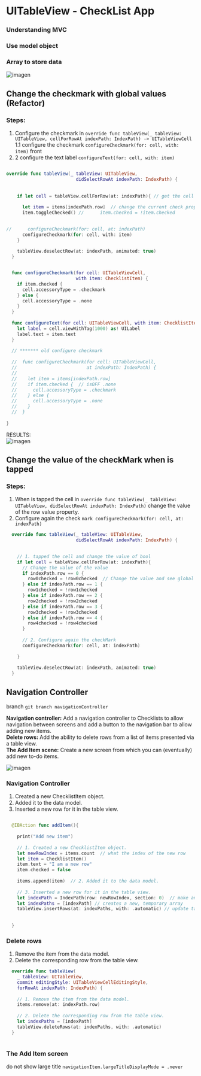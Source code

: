# UITableView - CheckList App

### Understanding MVC
### Use model object
### Array to store data


![imagen](../master/assets/sketch1.gif)  

## Change the checkmark with global values  (Refactor)

### Steps: 

1. Configure the checkmark in `override func tableView(_ tableView: UITableView,
cellForRowAt indexPath: IndexPath) -> UITableViewCell` 
1.1  configure the checkmark `configureCheckmark(for: cell, with: item)` front  
1. 2 configure the text label `configureText(for: cell, with: item)`  
  

```swift

override func tableView(_ tableView: UITableView,
                          didSelectRowAt indexPath: IndexPath) {
    
    
    if let cell = tableView.cellForRow(at: indexPath){ // get the cell configure view
      
      let item = items[indexPath.row]  // change the current check property when is tapped
      item.toggleChecked() //      item.checked = !item.checked

      
//      configureCheckmark(for: cell, at: indexPath)
      configureCheckmark(for: cell, with: item)
    }
    
    tableView.deselectRow(at: indexPath, animated: true)
  }


  func configureCheckmark(for cell: UITableViewCell,
                          with item: ChecklistItem) {
    if item.checked {
      cell.accessoryType = .checkmark
    } else {
      cell.accessoryType = .none
    }
  }
  
  func configureText(for cell: UITableViewCell, with item: ChecklistItem) {
    let label = cell.viewWithTag(1000) as! UILabel
    label.text = item.text
  }
  
  // ******* old configure checkmark
  
  //  func configureCheckmark(for cell: UITableViewCell,
  //                          at indexPath: IndexPath) {
  //
  //    let item = items[indexPath.row]
  //    if item.checked {  // isOFF .none
  //      cell.accessoryType = .checkmark
  //    } else {
  //      cell.accessoryType = .none
  //    }
  //  }
  
}
```
RESULTS:    
![imagen](../feature-MVC/assets/image1.png)  

## Change the value of the checkMark  when is tapped

### Steps: 
1. When is tapped the cell in `override func tableView(_ tableView: UITableView,
didSelectRowAt indexPath: IndexPath)` change the value of the row value property.  
2. Configure again the check `mark configureCheckmark(for: cell, at: indexPath)`  


```swift
  override func tableView(_ tableView: UITableView,
                          didSelectRowAt indexPath: IndexPath) {
    

    // 1. tapped the cell and change the value of bool
    if let cell = tableView.cellForRow(at: indexPath){
      // Change the value of the value
      if indexPath.row == 0 {
        row0checked = !row0checked  // Change the value and see global
      } else if indexPath.row == 1 {
        row1checked = !row1checked
      } else if indexPath.row == 2 {
        row2checked = !row2checked
      } else if indexPath.row == 3 {
        row3checked = !row3checked
      } else if indexPath.row == 4 {
        row4checked = !row4checked
      }
      
      // 2. Configure again the checkMark
      configureCheckmark(for: cell, at: indexPath)
      
    }
    
    tableView.deselectRow(at: indexPath, animated: true)
  }
```
## Navigation Controller

branch `git branch navigationController`  

**Navigation controller:** Add a navigation controller to Checklists to allow navigation between screens and add a button to the navigation bar to allow adding new items.  
**Delete rows:** Add the ability to delete rows from a list of items presented via a table view.  
**The Add Item scene:** Create a new screen from which you can (eventually) add new to-do items.  


![imagen](../navigationController/assets/navigationController.gif)  

### Navigation Controller

1. Created a new ChecklistItem object.  
2. Added it to the data model.  
3. Inserted a new row for it in the table view.  

```swift

  @IBAction func addItem(){
    
    print("Add new item")
    
    // 1. Created a new ChecklistItem object.
    let newRowIndex = items.count  // what the index of the new row
    let item = ChecklistItem()
    item.text = "I am a new row"
    item.checked = false
    
    items.append(item)  // 2. Added it to the data model.
    
    // 3. Inserted a new row for it in the table view.
    let indexPath = IndexPath(row: newRowIndex, section: 0)  // make an IndexPath object that points to the new row
    let indexPaths = [indexPath] // creates a new, temporary array
    tableView.insertRows(at: indexPaths, with: .automatic) // update tableview
    
    
  }
```

### Delete rows

1. Remove the item from the data model.  
2. Delete the corresponding row from the table view.  

```swift
  override func tableView(
    _ tableView: UITableView,
    commit editingStyle: UITableViewCellEditingStyle,
    forRowAt indexPath: IndexPath) {
    
    // 1. Remove the item from the data model.
    items.remove(at: indexPath.row)
    
    // 2. Delete the corresponding row from the table view.
    let indexPaths = [indexPath]
    tableView.deleteRows(at: indexPaths, with: .automatic)
  }
  
```
### The Add Item screen
 do not show large title `navigationItem.largeTitleDisplayMode = .never`  















